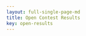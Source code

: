 ```yaml
---
layout: full-single-page-md
title: Open Contest Results
key: open-results
---
```


<table id="results"></table>

<script>
  var data = [];
  var table_el = document.getElementById("results");
  
  function h (parent, tag) {
    var el = document.createElement(tag);
    parent.append(el);
    return el;
  }

  function httpGetAsync(theUrl, callback)
  {
    var xmlHttp = new XMLHttpRequest();
    xmlHttp.onreadystatechange = function() { 
      if (xmlHttp.readyState == 4 && xmlHttp.status == 200)
        callback(xmlHttp.responseText);
    }
    xmlHttp.open("GET", theUrl, true); // true for asynchronous 
    xmlHttp.send(null);
  }

  function processCSV(allText) {
    var allTextLines = allText.split(/\r\n|\n/);
    var lines = [];

    for (var i=0; i<allTextLines.length; i++) {
      var data = allTextLines[i].split('\t');
      lines.push(data);
    }

    return lines;
  }

  function populateTable(table, data) {
    table.innerHTML = "";
    var thead = h(table, "thead");
    var thead_tr = h(thead, "tr");
    for (var j=0; j<data[0].length; j++) {
      var th = h(thead_tr, "th");
      th.textContent = data[0][j];
    }
    var tbody = h(table, "tbody");
    for (var i=1; i<data.length; i++) {
      var tbody_tr = h(tbody, "tr");
      for (var j=0; j<data[i].length; j++) {
        var td = h(tbody_tr, "td");
        td.textContent = data[i][j];
      }
    }
  }

  httpGetAsync("/open-results.tsv", function(allText) {
    data = processCSV(allText);
    populateTable(table_el, data);
  });
</script>
